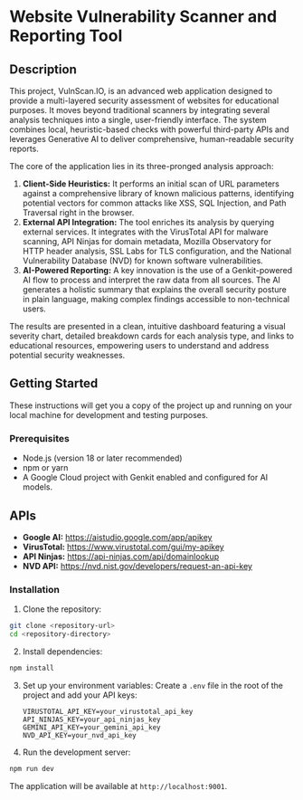 # Website Vulnerability Scanner and Reporting Tool

## Description
This project, VulnScan.IO, is an advanced web application designed to provide a multi-layered security assessment of websites for educational purposes. It moves beyond traditional scanners by integrating several analysis techniques into a single, user-friendly interface. The system combines local, heuristic-based checks with powerful third-party APIs and leverages Generative AI to deliver comprehensive, human-readable security reports.

The core of the application lies in its three-pronged analysis approach:
1.  **Client-Side Heuristics:** It performs an initial scan of URL parameters against a comprehensive library of known malicious patterns, identifying potential vectors for common attacks like XSS, SQL Injection, and Path Traversal right in the browser.
2.  **External API Integration:** The tool enriches its analysis by querying external services. It integrates with the VirusTotal API for malware scanning, API Ninjas for domain metadata, Mozilla Observatory for HTTP header analysis, SSL Labs for TLS configuration, and the National Vulnerability Database (NVD) for known software vulnerabilities.
3.  **AI-Powered Reporting:** A key innovation is the use of a Genkit-powered AI flow to process and interpret the raw data from all sources. The AI generates a holistic summary that explains the overall security posture in plain language, making complex findings accessible to non-technical users.

The results are presented in a clean, intuitive dashboard featuring a visual severity chart, detailed breakdown cards for each analysis type, and links to educational resources, empowering users to understand and address potential security weaknesses.

## Getting Started

These instructions will get you a copy of the project up and running on your local machine for development and testing purposes.

### Prerequisites

* Node.js (version 18 or later recommended)
* npm or yarn
* A Google Cloud project with Genkit enabled and configured for AI models.

## APIs
- **Google AI:** https://aistudio.google.com/app/apikey
- **VirusTotal:** https://www.virustotal.com/gui/my-apikey
- **API Ninjas:** https://api-ninjas.com/api/domainlookup
- **NVD API:** https://nvd.nist.gov/developers/request-an-api-key


### Installation

1. Clone the repository:
```bash
git clone <repository-url>
cd <repository-directory>
```

2. Install dependencies:
```bash
npm install
```

3. Set up your environment variables:
   Create a `.env` file in the root of the project and add your API keys:
   ```
   VIRUSTOTAL_API_KEY=your_virustotal_api_key
   API_NINJAS_KEY=your_api_ninjas_key
   GEMINI_API_KEY=your_gemini_api_key
   NVD_API_KEY=your_nvd_api_key
   ```

4. Run the development server:
```bash
npm run dev
```
The application will be available at `http://localhost:9001`.
